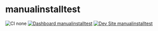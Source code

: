 # manualinstalltest

![CI none](https://img.shields.io/badge/ci-none-orange.svg)
[![Dashboard manualinstalltest](https://img.shields.io/badge/dashboard-manualinstalltest-yellow.svg)](https://dashboard.pantheon.io/sites/80907f22-7e09-4ce8-b236-de17f87a5fd0#dev/code)
[![Dev Site manualinstalltest](https://img.shields.io/badge/site-manualinstalltest-blue.svg)](http://dev-manualinstalltest.pantheonsite.io/)